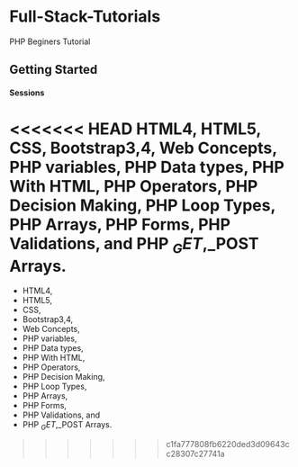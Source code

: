 # Full-Stack-Tutorials

PHP Beginers Tutorial

## Getting Started

#### Sessions
<<<<<<< HEAD
HTML4,
HTML5,
CSS,
Bootstrap3,4,
Web Concepts,
PHP variables,
PHP Data types,
PHP With HTML, 
PHP Operators,
PHP Decision Making,
PHP Loop Types,
PHP Arrays,
PHP Forms,
PHP Validations, and
PHP $_GET,$_POST Arrays.
=======
- HTML4,
- HTML5,
- CSS,
- Bootstrap3,4,
- Web Concepts,
- PHP variables,
- PHP Data types,
- PHP With HTML, 
- PHP Operators,
- PHP Decision Making,
- PHP Loop Types,
- PHP Arrays,
- PHP Forms,
- PHP Validations, and
- PHP $_GET,$_POST Arrays.
>>>>>>> c1fa777808fb6220ded3d09643cc28307c27741a

